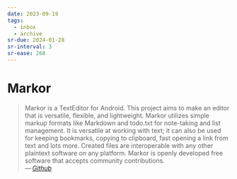 ```yaml
---
date: 2023-09-19
tags:
  - inbox
  - archive
sr-due: 2024-01-28
sr-interval: 3
sr-ease: 268
---
```

# Markor

> Markor is a TextEditor for Android. This project aims to make an editor that
> is versatile, flexible, and lightweight. Markor utilizes simple markup formats
> like Markdown and todo.txt for note-taking and list management. It is
> versatile at working with text; it can also be used for keeping bookmarks,
> copying to clipboard, fast opening a link from text and lots more. Created
> files are interoperable with any other plaintext software on any platform.
> Markor is openly developed free software that accepts community
> contributions.\
> — <cite>[Github](https://github.com/gsantner/markor)</cite>
